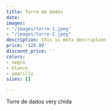 ```yaml
---
title: Torre de dados
date: 
images:
- "/images/torre-1.jpeg"
- "/images/torre-2.jpeg"
description: this is meta description
price: '120.00'
discount_price: ''
colors:
- negro
- blanco
- amarillo
sizes: []

---
```

Torre de dados very chida
